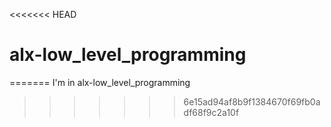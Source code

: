 <<<<<<< HEAD
# alx-low_level_programming
=======
I'm in alx-low_level_programming 
>>>>>>> 6e15ad94af8b9f1384670f69fb0adf68f9c2a10f
